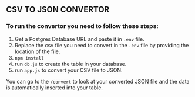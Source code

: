 ## CSV TO JSON CONVERTOR

### To run the convertor you need to follow these steps:
1. Get a Postgres Database URL and paste it in `.env` file.
2. Replace the csv file you need to convert in the `.env` file by providing the location of the file.
3. ` npm install `
4. run `db.js` to create the table in your database.
5. run `app.js` to convert your CSV file to JSON.

You can go to the `/convert` to look at your converted JSON file and the data is automatically inserted into your table.
